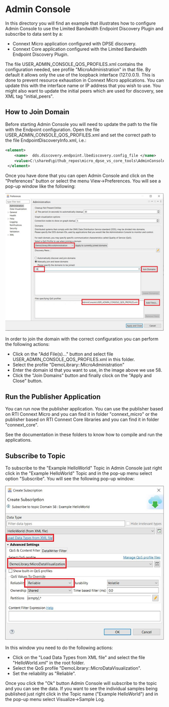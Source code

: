# Admin Console

In this directory you will find an example that illustrates how to
configure Admin Console to use the Limited Bandwidth Endpoint 
Discovery Plugin and subscribe to data sent by a:

 - Connext Micro application configured with DPSE discovery.
 - Connext Core application configured with the Limited Bandwidth
   Endpoint Discovery Plugin.

The file USER_ADMIN_CONSOLE_QOS_PROFILES.xml contains the configuration needed, see
profile "MicroAdministration" in that file. By default it allows only the use of 
the loopback interface (127.0.0.1). This is done to prevent resource exhaustion
in Connext Micro applications. You can update this with the interface name or IP address
that you wish to use. You might also want to update the initial peers which are used
for discovery, see XML tag "initial_peers".

## How to Join Domain

Before starting Admin Console you will need to update the path to the file with the
Endpoint configuration. Open the file USER_ADMIN_CONSOLE_QOS_PROFILES.xml and set
the correct path to the file EndpointDiscoveryInfo.xml, i.e.:

```xml
<element>
    <name>  dds.discovery.endpoint.lbediscovery.config_file </name>
    <value>C:\shared\github_repos\micro_dpse_vs_core_tools\AdminConsole\EndpointDiscoveryInfo.xml</value>
 </element>
```

Once you have done that you can open Admin Console and click on the "Preferences"
button or select the menu View->Preferences. You will see a pop-up window like the
following:

![join](img/join_domain.jpg)

In order to join the domain with the correct configuration you can perform the
following actions:

- Click on the "Add File(s)..." button and select file
  USER_ADMIN_CONSOLE_QOS_PROFILES.xml in this folder.
- Select the profile "DemoLibrary::MicroAdministration"
- Enter the domain id that you want to use, in the image above we use 58.
- Click the "Join Domains" button and finally clock on the "Apply and Close"
  button.

## Run the Publisher Application

You can run now the publisher application. You can use the publisher based 
on RTI Connext Micro and you can find it in folder "connext_micro" or the
publisher based on RTI Connext Core libraries and you can find it in folder
"connext_core".

See the documentation in these folders to know how to compile and run the
applications.

## Subscribe to Topic

To subscribe to the "Example HelloWorld" Topic in Admin Console just right
click in the "Example HelloWorld" Topic and in the pop-up menu select option
"Subscribe". You will see the following pop-up window:

![subscribe](img/subscribe.jpg)

In this window you need to do the following actions:

- Click on the "Load Data Types from XML file" and select the file "HelloWorld.xml"
in the root folder.
- Select the QoS profile "DemoLibrary::MicroDataVisualization".
- Set the reliability as "Reliable".

Once you click the "Ok" button Admin Console will subscribe to the topic and
you can see the data. If you want to see the individual samples being published
just right click in the Topic name ("Example HelloWorld") and in the pop-up menu
select Visualize->Sample Log.